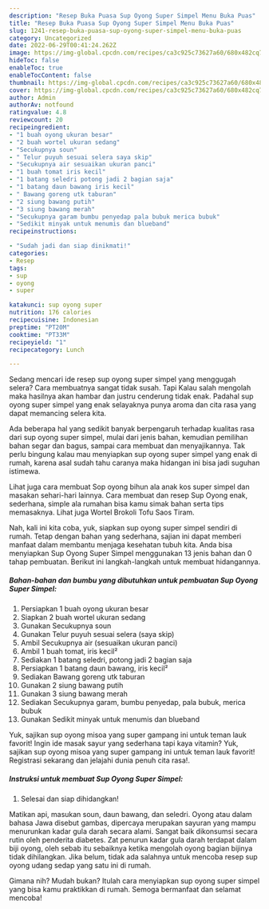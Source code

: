 ```yaml
---
description: "Resep Buka Puasa Sup Oyong Super Simpel Menu Buka Puas"
title: "Resep Buka Puasa Sup Oyong Super Simpel Menu Buka Puas"
slug: 1241-resep-buka-puasa-sup-oyong-super-simpel-menu-buka-puas
category: Uncategorized
date: 2022-06-29T00:41:24.262Z
image: https://img-global.cpcdn.com/recipes/ca3c925c73627a60/680x482cq70/sup-oyong-super-simpel-foto-resep-utama.jpg
hideToc: false
enableToc: true
enableTocContent: false
thumbnail: https://img-global.cpcdn.com/recipes/ca3c925c73627a60/680x482cq70/sup-oyong-super-simpel-foto-resep-utama.jpg
cover: https://img-global.cpcdn.com/recipes/ca3c925c73627a60/680x482cq70/sup-oyong-super-simpel-foto-resep-utama.jpg
author: Admin
authorAv: notfound
ratingvalue: 4.8
reviewcount: 20
recipeingredient:
- "1 buah oyong ukuran besar"
- "2 buah wortel ukuran sedang"
- "Secukupnya soun"
- " Telur puyuh sesuai selera saya skip"
- "Secukupnya air sesuaikan ukuran panci"
- "1 buah tomat iris kecil"
- "1 batang seledri potong jadi 2 bagian saja"
- "1 batang daun bawang iris kecil"
- " Bawang goreng utk taburan"
- "2 siung bawang putih"
- "3 siung bawang merah"
- "Secukupnya garam bumbu penyedap pala bubuk merica bubuk"
- "Sedikit minyak untuk menumis dan blueband"
recipeinstructions:

- "Sudah jadi dan siap dinikmati!"
categories:
- Resep
tags:
- sup
- oyong
- super

katakunci: sup oyong super 
nutrition: 176 calories
recipecuisine: Indonesian
preptime: "PT20M"
cooktime: "PT33M"
recipeyield: "1"
recipecategory: Lunch

---
```



Sedang mencari ide resep sup oyong super simpel yang menggugah selera? Cara membuatnya sangat tidak susah. Tapi Kalau salah mengolah maka hasilnya akan hambar dan justru cenderung tidak enak. Padahal sup oyong super simpel yang enak selayaknya punya aroma dan cita rasa yang dapat memancing selera kita.


Ada beberapa hal yang sedikit banyak berpengaruh terhadap kualitas rasa dari sup oyong super simpel, mulai dari jenis bahan, kemudian pemilihan bahan segar dan bagus, sampai cara membuat dan menyajikannya. Tak perlu bingung kalau mau menyiapkan sup oyong super simpel yang enak di rumah, karena asal sudah tahu caranya maka hidangan ini bisa jadi suguhan istimewa.

Lihat juga cara membuat Sop oyong bihun ala anak kos super simpel dan masakan sehari-hari lainnya. Cara membuat dan resep Sup Oyong enak, sederhana, simple ala rumahan bisa kamu simak bahan serta tips memasaknya. Lihat juga Wortel Brokoli Tofu Saos Tiram.


Nah, kali ini kita coba, yuk, siapkan sup oyong super simpel sendiri di rumah. Tetap dengan bahan yang sederhana, sajian ini dapat memberi manfaat dalam membantu menjaga kesehatan tubuh kita. Anda bisa menyiapkan Sup Oyong Super Simpel menggunakan 13 jenis bahan dan 0 tahap pembuatan. Berikut ini langkah-langkah untuk membuat hidangannya.

<!--inarticleads1-->

##### Bahan-bahan dan bumbu yang dibutuhkan untuk pembuatan Sup Oyong Super Simpel:

1. Persiapkan 1 buah oyong ukuran besar
1. Siapkan 2 buah wortel ukuran sedang
1. Gunakan Secukupnya soun
1. Gunakan  Telur puyuh sesuai selera (saya skip)
1. Ambil Secukupnya air (sesuaikan ukuran panci)
1. Ambil 1 buah tomat, iris kecil²
1. Sediakan 1 batang seledri, potong jadi 2 bagian saja
1. Persiapkan 1 batang daun bawang, iris kecil²
1. Sediakan  Bawang goreng utk taburan
1. Gunakan 2 siung bawang putih
1. Gunakan 3 siung bawang merah
1. Sediakan Secukupnya garam, bumbu penyedap, pala bubuk, merica bubuk
1. Gunakan Sedikit minyak untuk menumis dan blueband


Yuk, sajikan sup oyong misoa yang super gampang ini untuk teman lauk favorit! Ingin ide masak sayur yang sederhana tapi kaya vitamin? Yuk, sajikan sup oyong misoa yang super gampang ini untuk teman lauk favorit! Registrasi sekarang dan jelajahi dunia penuh cita rasa!. 

<!--inarticleads2-->

##### Instruksi untuk membuat Sup Oyong Super Simpel:


1. Selesai dan siap dihidangkan!

Matikan api, masukan soun, daun bawang, dan seledri. Oyong atau dalam bahasa Jawa disebut gambas, dipercaya merupakan sayuran yang mampu menurunkan kadar gula darah secara alami. Sangat baik dikonsumsi secara rutin oleh penderita diabetes. Zat penurun kadar gula darah terdapat dalam biji oyong, oleh sebab itu sebaiknya ketika mengolah oyong bagian bijinya tidak dihilangkan. Jika belum, tidak ada salahnya untuk mencoba resep sup oyong udang sedap yang satu ini di rumah. 

Gimana nih? Mudah bukan? Itulah cara menyiapkan sup oyong super simpel yang bisa kamu praktikkan di rumah. Semoga bermanfaat dan selamat mencoba!
